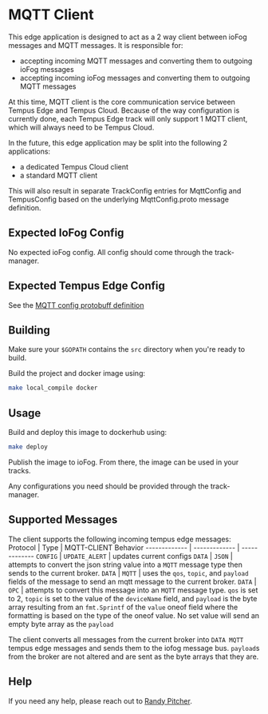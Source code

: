 # MQTT Client
This edge application is designed to act as a 2 way client between ioFog messages and MQTT messages. It is responsible for:
- accepting incoming MQTT messages and converting them to outgoing ioFog messages
- accepting incoming ioFog messages and converting them to outgoing MQTT messages

At this time, MQTT client is the core communication service between Tempus Edge and Tempus Cloud. Because of the way configuration is currently done, each Tempus Edge track will only support 1 MQTT client, which will always need to be Tempus Cloud.

In the future, this edge application may be split into the following 2 applications:
- a dedicated Tempus Cloud client
- a standard MQTT client

This will also result in separate TrackConfig entries for MqttConfig and TempusConfig based on the underlying MqttConfig.proto message definition.

## Expected IoFog Config
No expected ioFog config. All config should come through the track-manager.

## Expected Tempus Edge Config
See the [MQTT config protobuff definition](../../protobuf-definitions/src/main/protobuf/MqttConfig.proto)

## Building
Make sure your `$GOPATH` contains the `src` directory when you're ready to build.

Build the project and docker image using:
```bash
make local_compile docker
```

## Usage
Build and deploy this image to dockerhub using:
```bash
make deploy
```

Publish the image to ioFog. From there, the image can be used in your tracks.

Any configurations you need should be provided through the track-manager.

## Supported Messages
The client supports the following incoming tempus edge messages:
Protocol  | Type | MQTT-CLIENT Behavior 
------------- | ------------- | -------------
`CONFIG`  | `UPDATE_ALERT` | updates current configs
`DATA`  | `JSON` | attempts to convert the json string value into a `MQTT` message type then sends to the current broker.
`DATA`  | `MQTT` | uses the `qos`, `topic`, and `payload` fields of the message to send an mqtt message to the current broker.
`DATA`  | `OPC` | attempts to convert this message into an `MQTT` message type. `qos` is set to 2, `topic` is set to the value of the `deviceName` field, and `payload` is the byte array resulting from an `fmt.Sprintf` of the `value` oneof field where the formatting is based on the type of the oneof value. No set value will send an empty byte array as the `payload`

The client converts all messages from the current broker into `DATA MQTT` tempus edge messages and sends them to the iofog message bus. `payload`s from the broker are not altered and are sent as the byte arrays that they are. 

## Help
If you need any help, please reach out to [Randy Pitcher](https://github.com/randypitcherii).